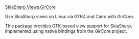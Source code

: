 [SkiaSharp.Views.GirCore][apps]

Use SkiaSharp views on Linux via GTK4 and Cairo with GirCore.

This package provides GTK-based view support for SkiaSharp, implemented using native bindings from the GirCore project.

[apps]: https://github.com/czirok/apps
